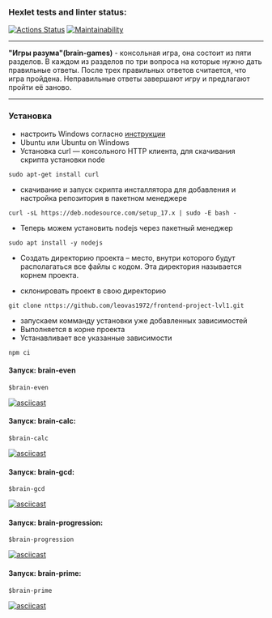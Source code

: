 ### Hexlet tests and linter status:
[![Actions Status](https://github.com/leovas1972/frontend-project-lvl1/workflows/hexlet-check/badge.svg)](https://github.com/leovas1972/frontend-project-lvl1/actions)
[![Maintainability](https://api.codeclimate.com/v1/badges/f9e06120b7fba8838f16/maintainability)](https://codeclimate.com/github/leovas1972/frontend-project-lvl1/maintainability)

***
__"Игры разума"(brain-games)__ - консольная игра, она состоит из пяти разделов. В каждом из разделов по три вопроса на которые нужно дать правильные ответы. После трех правильных ответов считается, что игра пройдена. Неправильные ответы завершают игру и предлагают пройти её заново.
***

### Установка

- настроить Windows согласно [инструкции](https://docs.microsoft.com/ru-ru/windows/wsl/install) 
- Ubuntu или Ubuntu on Windows
- Установка curl — консольного HTTP клиента, для скачивания скрипта установки node
```
sudo apt-get install curl
```
- скачивание и запуск скрипта инсталлятора для добавления и настройка репозитория в пакетном менеджере
```
curl -sL https://deb.nodesource.com/setup_17.x | sudo -E bash -
```
- Теперь можем установить nodejs через пакетный менеджер
```
sudo apt install -y nodejs
```
- Создать директорию проекта – место, внутри которого будут располагаться все файлы с кодом. Эта директория называется корнем проекта.

- склонировать проект в свою директорию
```
git clone nttps://github.com/leovas1972/frontend-project-lvl1.git
```
- запускаем комманду установки уже добавленных зависимостей
- Выполняется в корне проекта
- Устанавливает все указанные зависимости
```
npm ci
```




#### Запуск: brain-even
```
$brain-even
```
[![asciicast](https://asciinema.org/a/5wemQtZlH5lZblyv0llUNYF8L.svg)](https://asciinema.org/a/5wemQtZlH5lZblyv0llUNYF8L)

#### Запуск: brain-calc:
```
$brain-calc
```
[![asciicast](https://asciinema.org/a/2eDAZA6R04Bf9krqfcB16aeci.svg)](https://asciinema.org/a/2eDAZA6R04Bf9krqfcB16aeci)

#### Запуск: brain-gcd:
```
$brain-gcd
```
[![asciicast](https://asciinema.org/a/pIl3Bc4dA689bqpMPyBGTomGk.svg)](https://asciinema.org/a/pIl3Bc4dA689bqpMPyBGTomGk)

#### Запуск: brain-progression:
```
$brain-progression
```
[![asciicast](https://asciinema.org/a/jLzQrs2VwrpG8WkfUUjZf1Zdy.svg)](https://asciinema.org/a/jLzQrs2VwrpG8WkfUUjZf1Zdy)

#### Запуск: brain-prime:
```
$brain-prime
```
[![asciicast](https://asciinema.org/a/4Z6eMuld495DV7FuaOUNFQvL3.svg)](https://asciinema.org/a/4Z6eMuld495DV7FuaOUNFQvL3)


